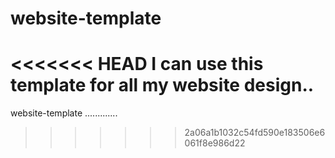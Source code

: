 website-template
================

<<<<<<< HEAD
I can use this template for all my website design.. 
=======
website-template  .............
>>>>>>> 2a06a1b1032c54fd590e183506e6061f8e986d22
